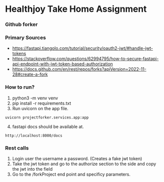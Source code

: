 # Healthjoy Take Home Assignment
### Github forker

### Primary Sources
- https://fastapi.tiangolo.com/tutorial/security/oauth2-jwt/#handle-jwt-tokens
- https://stackoverflow.com/questions/62994795/how-to-secure-fastapi-api-endpoint-with-jwt-token-based-authorization
- https://docs.github.com/en/rest/repos/forks?apiVersion=2022-11-28#create-a-fork

### How to run?
1. python3 -m venv venv
2. pip install -r requirements.txt
3. Run uvicorn on the app file.
```
uvicorn projectforker.services.app:app
```
4. fastapi docs should be available at.
```
http://localhost:8000/docs
```

### Rest calls
1. Login user the username a password. (Creates a fake jwt token)
2. Take the jwt token and go to the authorize section to the side and copy the jwt into the field
3. Go to the /forkProject end point and specificy parameters.
